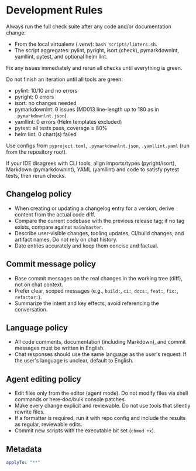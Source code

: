 # Development Rules

Always run the full check suite after any code and/or documentation change:

- From the local virtualenv (.venv): `bash scripts/linters.sh`.
- The script aggregates: pylint, pyright, isort (check), pymarkdownlnt, yamllint, pytest, and optional helm lint.

Fix any issues immediately and rerun all checks until everything is green.

Do not finish an iteration until all tools are green:
- pylint: 10/10 and no errors
- pyright: 0 errors
- isort: no changes needed
- pymarkdownlnt: 0 issues (MD013 line-length up to 180 as in `.pymarkdownlnt.json`)
- yamllint: 0 errors (Helm templates excluded)
- pytest: all tests pass, coverage ≥ 80%
- helm lint: 0 chart(s) failed

Use configs from `pyproject.toml`, `.pymarkdownlnt.json`, `.yamllint.yaml` (run from the repository root).

If your IDE disagrees with CLI tools, align imports/types (pyright/isort), Markdown (pymarkdownlnt), YAML (yamllint) and code to satisfy pytest tests, then rerun checks.

## Changelog policy

- When creating or updating a changelog entry for a version, derive content from the actual code diff.
- Compare the current codebase with the previous release tag; if no tag exists, compare against `main`/`master`.
- Describe user‑visible changes, tooling updates, CI/build changes, and artifact names. Do not rely on chat history.
- Date entries accurately and keep them concise and factual.

## Commit message policy

- Base commit messages on the real changes in the working tree (diff), not on chat context.
- Prefer clear, scoped messages (e.g., `build:`, `ci:`, `docs:`, `feat:`, `fix:`, `refactor:`).
- Summarize the intent and key effects; avoid referencing the conversation.

## Language policy

- All code comments, documentation (including Markdown), and commit messages must be written in English.
- Chat responses should use the same language as the user's request. If the user's language is unclear, default to English.

## Agent editing policy

- Edit files only from the editor (agent mode). Do not modify files via shell commands or here‑doc/bulk console patches.
- Make every change explicit and reviewable. Do not use tools that silently rewrite files.
- If a formatter is required, run it with repo config and include the results as regular, reviewable edits.
- Commit new scripts with the executable bit set (`chmod +x`).

## Metadata

```yaml
applyTo: "**"
```
